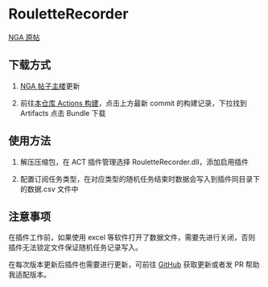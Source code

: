 # RouletteRecorder

[NGA 原帖](https://nga.178.com/read.php?tid=34277964)

## 下载方式

1. [NGA 帖子主楼](https://nga.178.com/read.php?tid=34277964)更新

2. 前往[本仓库 Actions 构建](https://github.com/StarHeartHunt/RouletteRecorder/actions/workflows/build.yml)，点击上方最新 commit 的构建记录，下拉找到 Artifacts 点击 Bundle 下载

## 使用方法

1. 解压压缩包，在 ACT 插件管理选择 RouletteRecorder.dll，添加启用插件

2. 配置订阅任务类型，在对应类型的随机任务结束时数据会写入到插件同目录下的数据.csv 文件中

## 注意事项

在插件工作前，如果使用 excel 等软件打开了数据文件，需要先进行关闭，否则插件无法锁定文件保证随机任务记录写入。

在每次版本更新后插件也需要进行更新，可前往 [GitHub](https://github.com/StarHeartHunt/RouletteRecorder) 获取更新或者发 PR 帮助我适配版本。
